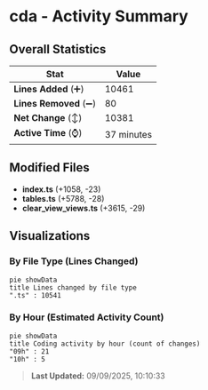 # cda - Activity Summary 

## Overall Statistics

| Stat                   | Value                                                             |
| ---------------------- | ----------------------------------------------------------------- |
| **Lines Added** (➕)   | 10461                                          |
| **Lines Removed** (➖) | 80                                        |
| **Net Change** (↕)    | 10381                |
| **Active Time** (⌚)   | 37 minutes |


## Modified Files
- **index.ts** (+1058, -23)
- **tables.ts** (+5788, -28)
- **clear_view_views.ts** (+3615, -29)

## Visualizations

### By File Type (Lines Changed)

```mermaid
pie showData
title Lines changed by file type
".ts" : 10541
```

### By Hour (Estimated Activity Count)

```mermaid
pie showData
title Coding activity by hour (count of changes)
"09h" : 21
"10h" : 5
```


> **Last Updated:** 09/09/2025, 10:10:33